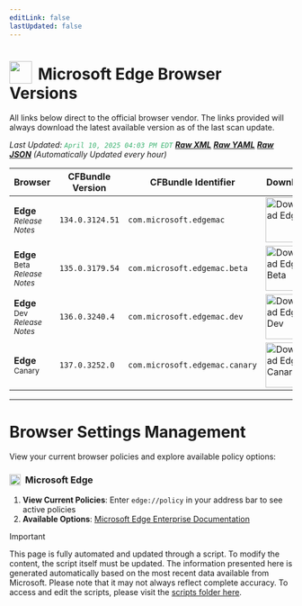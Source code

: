 ```yaml
---
editLink: false
lastUpdated: false
---
```


# <img src="/images/edge.png" style="height: 40px; display: inline-block; margin-right: 4px; vertical-align: text-bottom;"> Microsoft Edge Browser Versions

<span class="extra-small">All links below direct to the official browser vendor. The links provided will always download the latest available version as of the last scan update.</span>

<span class="extra-small">_Last Updated: <code style="color : mediumseagreen">April 10, 2025 04:03 PM EDT</code> [**_Raw XML_**](https://github.com/cocopuff2u/BOFA/blob/main/latest_edge_files/edge_latest_versions.xml) [**_Raw YAML_**](https://github.com/cocopuff2u/BOFA/blob/main/latest_edge_files/edge_latest_versions.yaml) [**_Raw JSON_**](https://github.com/cocopuff2u/BOFA/blob/main/latest_edge_files/edge_latest_versions.json) (Automatically Updated every hour)_</span>

| **Browser** | **CFBundle Version** | **CFBundle Identifier** | **Download** |
|------------|-------------------|---------------------|------------|
| **Edge** <br><a href="https://learn.microsoft.com/en-us/deployedge/microsoft-edge-relnote-stable-channel" style="text-decoration: none;"><small>_Release Notes_</small></a> | `134.0.3124.51` | `com.microsoft.edgemac` | <a href="https://officecdn-microsoft-com.akamaized.net/pr/03adf619-38c6-4249-95ff-4a01c0ffc962/MacAutoupdate/MicrosoftEdgeUpdate-134.0.3124.51.pkg"><img src="/images/edge.png" alt="Download Edge" width="80"></a> |
| **Edge** <sup>Beta</sup> <br><a href="https://learn.microsoft.com/en-us/deployedge/microsoft-edge-relnote-beta-channel" style="text-decoration: none;"><small>_Release Notes_</small></a> | `135.0.3179.54` | `com.microsoft.edgemac.beta` | <a href="https://msedge.sf.dl.delivery.mp.microsoft.com/filestreamingservice/files/fd82c200-64c1-4589-bae3-6c79bbcbd3f5/MicrosoftEdgeBeta-135.0.3179.54.pkg"><img src="/images/edge.png" alt="Download Edge Beta" width="80"></a> |
| **Edge** <sup>Dev</sup> <br><a href="https://learn.microsoft.com/en-us/deployedge/microsoft-edge-relnote-dev-channel" style="text-decoration: none;"><small>_Release Notes_</small></a> | `136.0.3240.4` | `com.microsoft.edgemac.dev` | <a href="https://msedge.sf.dl.delivery.mp.microsoft.com/filestreamingservice/files/7f53aea8-d922-4f16-b5c0-a550d1e2c6ff/MicrosoftEdgeDev-136.0.3240.4.pkg"><img src="/images/edge_dev.png" alt="Download Edge Dev" width="80"></a> |
| **Edge** <sup>Canary</sup> | `137.0.3252.0` | `com.microsoft.edgemac.canary` | <a href="https://msedge.sf.dl.delivery.mp.microsoft.com/filestreamingservice/files/df2a0ad5-c438-4b06-b980-6c654bd0f3d0/MicrosoftEdgeCanary-137.0.3252.0.pkg"><img src="/images/edge_canary.png" alt="Download Edge Canary" width="80"></a> |

---

# Browser Settings Management

View your current browser policies and explore available policy options:

### <img src="/images/edge.png" style="height: 20px; display: inline-block; margin-right: 4px; vertical-align: text-bottom;"> Microsoft Edge
1. **View Current Policies**: Enter `edge://policy` in your address bar to see active policies
2. **Available Options**: [Microsoft Edge Enterprise Documentation](https://learn.microsoft.com/en-us/deployedge/microsoft-edge-policies)

> [!IMPORTANT]
> This page is fully automated and updated through a script. To modify the content, the script itself must be updated. The information presented here is generated automatically based on the most recent data available from Microsoft. Please note that it may not always reflect complete accuracy. To access and edit the scripts, please visit the [scripts folder here](https://github.com/cocopuff2u/MOFA_WEBSITE/tree/main/update_readme_scripts).
